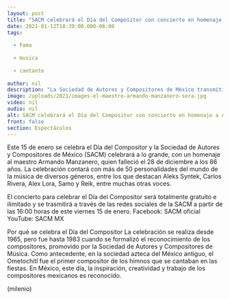 ```yaml
---
layout: post
title: "SACM celebrará el Día del Compositor con concierto en homenaje a Armando Manzanero"
date: 2021-01-12T18:39:00.000-06:00
tags:
  
  - Fama
  
  - musica
  
  - cantante
  
author: nil
description: "La Sociedad de Autores y Compositores de México transmitirá el concierto que reunirá a más de 50 voces de distintos géneros musicales, en honor a Armando Manzanero. "
image: /uploads/2021/images-el-maestro-armando-manzanero-sera.jpg
video: nil
audio: nil
alt: SACM celebrará el Día del Compositor con concierto en homenaje a Armando Manzanero
front: false
section: Espectáculos
---
```


Este 15 de enero se celebra el Día del Compositor y la Sociedad de Autores y Compositores de México (SACM) celebrará a lo grande, con un homenaje al maestro Armando Manzanero, quien falleció el 28 de diciembre a los 86 años. La celebración contará con más de 50 personalidades del mundo de la música de diversos géneros, entre los que destacan Aleks Syntek, Carlos Rivera, Alex Lora, Samo y Reik, entre muchas otras voces. 

El concierto para celebrar el Día del Compositor será totalmente gratuito e ilimitado y se trasmitirá a través de las redes sociales de la SACM a partir de las 16:00 horas de este viernes 15 de enero. Facebook: SACM oficial YouTube: SACM MX 

Por qué se celebra el Día del Compositor La celebración se realiza desde 1965, pero fue hasta 1983 cuando se formalizó el reconocimiento de los compositores, promovido por la Sociedad de Autores y Compositores de Música.  Como antecedente, en la sociedad azteca del México antiguo, el Ometochitl fue el primer compositor de los himnos que se cantaban en las fiestas. En México, este día, la inspiración, creatividad y trabajo de los compositores mexicanos es reconocido. 

(milenio)